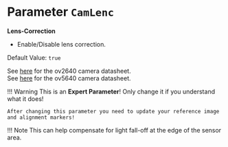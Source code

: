# Parameter `CamLenc`

**Lens-Correction**

- Enable/Disable lens correction.

Default Value: `true`

See [here](../datasheets/Camera.ov2640_ds_1.8_.pdf) for the ov2640 camera datasheet.<br>
See [here](../datasheets/OV5640_datasheet.pdf) for the ov5640 camera datasheet.

!!! Warning
    This is an **Expert Parameter**! Only change it if you understand what it does!

    After changing this parameter you need to update your reference image and alignment markers!

!!! Note
    This can help compensate for light fall-off at the edge of the sensor area.
